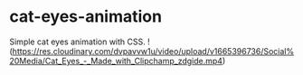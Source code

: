 # cat-eyes-animation
Simple cat eyes animation with CSS.
!(https://res.cloudinary.com/dvpavvw1u/video/upload/v1665396736/Social%20Media/Cat_Eyes_-_Made_with_Clipchamp_zdgide.mp4)
